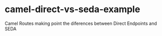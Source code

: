 # camel-direct-vs-seda-example
Camel Routes making point the diferences between Direct Endpoints and SEDA
